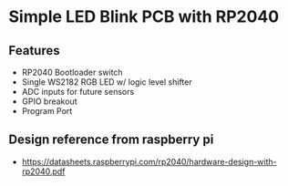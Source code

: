 # Simple LED Blink PCB with RP2040

## Features
* RP2040 Bootloader switch
* Single WS2182 RGB LED w/ logic level shifter
* ADC inputs for future sensors
* GPIO breakout
* Program Port

## Design reference from raspberry pi
* https://datasheets.raspberrypi.com/rp2040/hardware-design-with-rp2040.pdf

